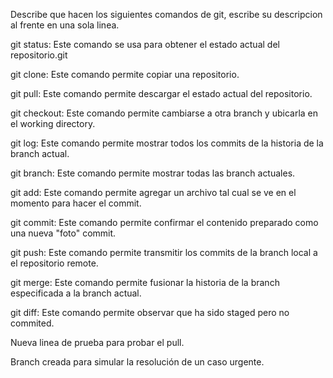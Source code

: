 Describe que hacen los siguientes comandos de git, escribe su descripcion al frente en una sola linea.

git status: Este comando se usa para obtener el estado actual del repositorio.git

git clone: Este comando permite copiar una repositorio.

git pull: Este comando permite descargar el estado actual del repositorio.

git checkout: Este comando permite cambiarse a otra branch y ubicarla en el working directory.

git log: Este comando permite mostrar todos los commits de la historia de la branch actual.

git branch: Este comando permite mostrar todas las branch actuales.

git add: Este comando permite agregar un archivo tal cual se ve en el momento para hacer el commit.

git commit: Este comando permite confirmar el contenido preparado como una nueva "foto" commit.

git push: Este comando permite transmitir los commits de la branch local a el repositorio remote.

git merge: Este comando permite fusionar la historia de la branch especificada a la branch actual.

git diff: Este comando permite observar que ha sido staged pero no commited.

Nueva linea de prueba para probar el pull.

Branch creada para simular la resolución de un caso urgente.